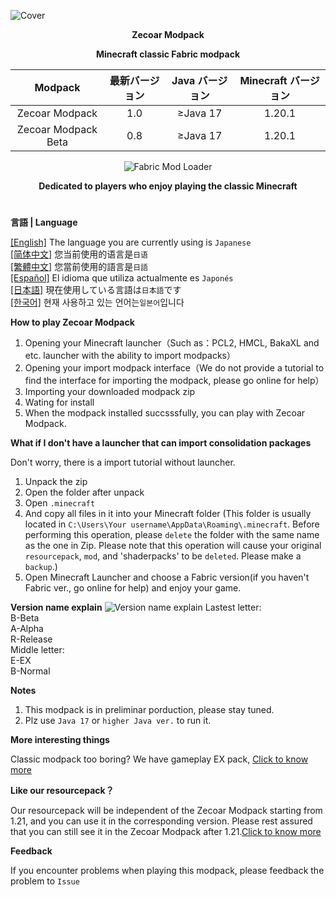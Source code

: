 ![Cover](https://github.com/ZfIxV/Zecoar-Modpack/blob/main/Zecoar%20Modpack%20-%20Header.png)
<div align="center">
  
**Zecoar Modpack**
                                  
**Minecraft classic Fabric modpack**

| Modpack | 最新バージョン | Java バージョン | Minecraft バージョン |
| :-: | :-: | :-: | :-: |
| Zecoar Modpack | 1.0 | ≥Java 17 | 1.20.1 |
| Zecoar Modpack Beta | 0.8 | ≥Java 17 | 1.20.1 |
<p>
    <img src="https://img.shields.io/badge/Mod%20Loader-Fabric-dbd0b4?style=flat" alt="Fabric Mod Loader" />
</p>

</div>

<div align="center">

**Dedicated to players who enjoy playing the classic Minecraft**
  
</div>

#               

**言語 | Language**

[[English]](https://github.com/ZfIxV/Zecoar-Modpack/tree/main/README.md)   The language you are currently using is `Japanese`         
[[简体中文]](https://github.com/ZfIxV/Zecoar-Modpack/tree/main/README-SC.md)   您当前使用的语言是`日语`         
[[繁體中文]](https://github.com/ZfIxV/Zecoar-Modpack/tree/main/README-TC.md)   您當前使用的語言是`日語`         
[[Español]](https://github.com/ZfIxV/Zecoar-Modpack/tree/main/README-ES.md)   El idioma que utiliza actualmente es `Japonés`        
[[日本語]](https://github.com/ZfIxV/Zecoar-Modpack/tree/main/README-JP.md)   現在使用している言語は`日本語`です        
[[한국어]](https://github.com/ZfIxV/Zecoar-Modpack/tree/main/README-KO.md)   현재 사용하고 있는 언어는`일본어`입니다         

**How to play Zecoar Modpack**

1. Opening your Minecraft launcher（Such as：PCL2, HMCL, BakaXL and etc. launcher with the ability to import modpacks）
2. Opening your import modpack interface（We do not provide a tutorial to find the interface for importing the modpack, please go online for help）
3. Importing your downloaded modpack zip
4. Wating for install
5. When the modpack installed succsssfully, you can play with Zecoar Modpack.

**What if I don't have a launcher that can import consolidation packages**

Don't worry, there is a import tutorial without launcher.

1. Unpack the zip
2. Open the folder after unpack
3. Open `.minecraft`
4. And copy all files in it into your Minecraft folder (This folder is usually located in `C:\Users\Your username\AppData\Roaming\.minecraft`. Before performing this operation, please `delete` the folder with the same name as the one in Zip. Please note that this operation will cause your original `resourcepack`, `mod`, and 'shaderpacks' to be `deleted`. Please make a `backup`.)
5. Open Minecraft Launcher and choose a Fabric version(if you haven't Fabric ver., go online for help) and enjoy your game.

**Version name explain**
![Version name explain](https://github.com/ZfIxV/Zecoar-Modpack/blob/main/JP.png)
Lastest letter:                                 
B-Beta          
A-Alpha                              
R-Release                        
Middle letter:                           
E-EX                                            
B-Normal                                              

**Notes**

1. <span id="ref1_en">This modpack is in preliminar porduction, please stay tuned.</span>
2. <span id="ref2_en">Plz use `Java 17` or `higher Java ver.` to run it.</span>    

**More interesting things**

Classic modpack too boring? We have gameplay EX pack, [Click to know more](https://github.com/ZfIxV/Zecoar-Modpack/tree/main/overrides/mods-ex/README-JP.md)

**Like our resourcepack？**

Our resourcepack will be independent of the Zecoar Modpack starting from 1.21, and you can use it in the corresponding version. Please rest assured that you can still see it in the Zecoar Modpack after 1.21.[Click to know more](https://github.com/ZfIxV/Zarba-Respack/tree/main/README-JP.md)

**Feedback**

If you encounter problems when playing this modpack, please feedback the problem to `Issue`

